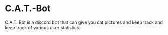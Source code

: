 # C.A.T.-Bot
C.A.T. Bot is a discord bot that can give you cat pictures and keep track and keep track of various user statistics.
